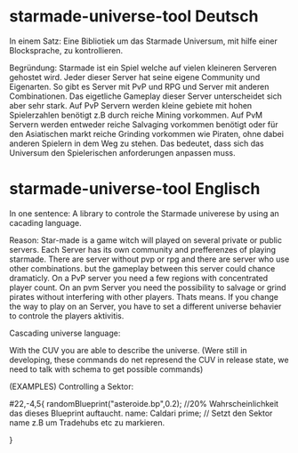 starmade-universe-tool Deutsch
==============================

In einem Satz: 
Eine Bibliotiek um das Starmade Universum, mit hilfe einer Blocksprache, zu kontrollieren.

Begründung: 
Starmade ist ein Spiel welche auf vielen kleineren Serveren gehostet wird. Jeder dieser Server hat seine eigene Community und Eigenarten. So gibt es Server mit PvP und RPG und Server mit anderen Combinationen. Das eigetliche Gameplay dieser Server unterscheidet sich aber sehr stark. Auf PvP Servern werden kleine gebiete mit hohen Spielerzahlen benötigt z.B durch reiche Mining vorkommen. Auf PvM Servern werden entweder reiche Salvaging vorkommen benötigt oder für den Asiatischen markt reiche Grinding vorkommen wie Piraten, ohne dabei anderen Spielern in dem Weg zu stehen. Das bedeutet, dass sich das Universum den Spielerischen anforderungen anpassen muss.



starmade-universe-tool Englisch
===============================

In one sentence: 
A library to controle the Starmade univerese by using an cacading language.

Reason: 
Star-made is a game witch will played on several private or public servers. Each Server has its own community and prefferenzes of playing starmade. There are server without pvp or rpg and there are server who use other combinations. but the gameplay between this server could chance dramaticly. On a PvP server you need a few regions with concentrated player count. On an pvm Server you need the possibility to salvage or grind pirates without interfering with other players. Thats means. If you change the way to play on an Server, you have to set a different universe behavier to controle the players aktivitis.


Cascading universe language:

With the CUV you are able to describe the universe. (Were still in developing, these commands do net represend the CUV in release state, we need to talk with schema to get possible commands)

(EXAMPLES)
Controlling a Sektor:

#22,-4,5{
  randomBlueprint("asteroide.bp",0.2); //20% Wahrscheinlichkeit das dieses Blueprint auftaucht.
  name: Caldari prime; // Setzt den Sektor name z.B um Tradehubs etc zu markieren.
  
}
